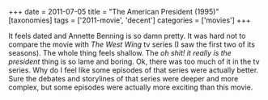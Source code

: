 +++
date = 2011-07-05
title = "The American President (1995)"
[taxonomies]
tags = ['2011-movie', 'decent']
categories = ['movies']
+++

It feels dated and Annette Benning is so damn pretty. It was hard not to
compare the movie with *The West Wing* tv series (I saw the first two of
its seasons). The whole thing feels shallow. The *oh shit! it really is
the president* thing is so lame and boring. Ok, there was too much of it
in the tv series. Why do I feel like some episodes of that series were
actually better. Sure the debates and storylines of that series were
deeper and more complex, but some episodes were actually more exciting
than this movie.
